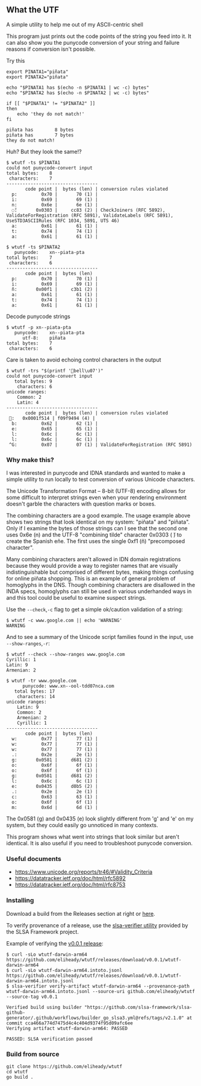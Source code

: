 ## What the UTF

A simple utility to help me out of my ASCII-centric shell

This program just prints out the code points of the string you feed into it. It can also show you the punycode conversion of your string and failure reasons if conversion isn't possible.

Try this
```shell
export PINATA1="piñata" 
export PINATA2="piñata" 

echo "$PINATA1 has $(echo -n $PINATA1 | wc -c) bytes"
echo "$PINATA2 has $(echo -n $PINATA2 | wc -c) bytes"

if [[ "$PINATA1" != "$PINATA2" ]]
then
    echo 'they do not match!'
fi
```

```
piñata has        8 bytes
piñata has        7 bytes
they do not match!
```

Huh? But they look the same!?

```shell
$ wtutf -ts $PINATA1
could not punycode-convert input
total bytes:	8
 characters:	7
----------------------------------
       code point |  bytes (len) | conversion rules violated
  p:         0x70 |       70 (1) | 
  i:         0x69 |       69 (1) | 
  n:         0x6e |       6e (1) | 
  ◌̃:       0x0303 |     cc83 (2) | CheckJoiners (RFC 5892), ValidateForRegistration (RFC 5891), ValidateLabels (RFC 5891), UseSTD3ASCIIRules (RFC 1034, 5891, UTS 46)
  a:         0x61 |       61 (1) | 
  t:         0x74 |       74 (1) | 
  a:         0x61 |       61 (1) | 

$ wtutf -ts $PINATA2
   punycode:	xn--piata-pta
total bytes:	7
 characters:	6
----------------------------------
       code point |  bytes (len)
  p:         0x70 |       70 (1) | 
  i:         0x69 |       69 (1) | 
  ñ:       0x00f1 |     c3b1 (2) | 
  a:         0x61 |       61 (1) | 
  t:         0x74 |       74 (1) | 
  a:         0x61 |       61 (1) |
```

Decode punycode strings

```shell
$ wtutf -p xn--piata-pta
   punycode:	xn--piata-pta
      utf-8:	piñata
total bytes:	7
 characters:	6
 ```

Care is taken to avoid echoing control characters in the output

```shell
$ wtutf -trs "$(printf '🔔bell\u07')"  
could not punycode-convert input
   total bytes:	9
    characters:	6
unicode ranges:
    Common: 2
    Latin: 4
----------------------------------
       code point |  bytes (len) | conversion rules violated
 🔔:   0x0001f514 | f09f9494 (4) | 
  b:         0x62 |       62 (1) | 
  e:         0x65 |       65 (1) | 
  l:         0x6c |       6c (1) | 
  l:         0x6c |       6c (1) | 
 ^G:         0x07 |       07 (1) | ValidateForRegistration (RFC 5891)
```

### Why make this?

I was interested in punycode and IDNA standards and wanted to make a simple utility to run locally to test conversion of various Unicode characters.

The Unicode Transformation Format – 8-bit (UTF-8) encoding allows for some difficult to interpret strings even when your rendering environment doesn't garble the characters with question marks or boxes.

The combining characters are a good example. The usage example above shows two strings that look identical on my system: "piñata" and "piñata". Only if I examine the bytes of those strings can I see that the second one uses 0x6e (n) and the UTF-8 "combining tilde" character 0x0303 ( ̃) to create the Spanish eñe. The first uses the single 0xf1 (ñ) "precomposed character".

Many combining characters aren't allowed in IDN domain registrations because they would provide a way to register names that are visually indistinguishable but comprised of different bytes, making things confusing for online piñata shopping. This is an example of general problem of homoglyphs in the DNS. Though combining characters are disallowed in the INDA specs, homoglyphs can still be used in various underhanded ways in and this tool could be useful to examine suspect strings.

Use the `--check`,`-c` flag to get a simple ok/caution validation of a string:

```shell
$ wtutf -c www.ցooցlе.com || echo 'WARNING'
WARNING
```

And to see a summary of the Unicode script families found in the input, use `--show-ranges`,`-r`:
```shell
$ wtutf --check --show-ranges www.ցooցlе.com
Cyrillic: 1
Latin: 9
Armenian: 2
```

```shell
$ wtutf -tr www.ցooցlе.com             
      punycode:	www.xn--ool-tdd07nca.com
   total bytes:	17
    characters:	14
unicode ranges:
    Latin: 9
    Common: 2
    Armenian: 2
    Cyrillic: 1
----------------------------------
       code point |  bytes (len)
  w:         0x77 |       77 (1) | 
  w:         0x77 |       77 (1) | 
  w:         0x77 |       77 (1) | 
  .:         0x2e |       2e (1) | 
  ց:       0x0581 |     d681 (2) | 
  o:         0x6f |       6f (1) | 
  o:         0x6f |       6f (1) | 
  ց:       0x0581 |     d681 (2) | 
  l:         0x6c |       6c (1) | 
  е:       0x0435 |     d0b5 (2) | 
  .:         0x2e |       2e (1) | 
  c:         0x63 |       63 (1) | 
  o:         0x6f |       6f (1) | 
  m:         0x6d |       6d (1) | 
  ```

The 0x0581 (ց) and 0x0435 (е) look slightly different from 'g' and 'e' on my system, but they could easily go unnoticed in many contexts.

This program shows what went into strings that look similar but aren't identical. It is also useful if you need to troubleshoot punycode conversion.

### Useful documents

* https://www.unicode.org/reports/tr46/#Validity_Criteria
* https://datatracker.ietf.org/doc/html/rfc5892
* https://datatracker.ietf.org/doc/html/rfc8753


### Installing

Download a build from the Releases section at right or [here](https://github.com/eliheady/wtutf/releases).

To verify provenance of a release, use the [slsa-verifier utility](https://github.com/slsa-framework/slsa-verifier) provided by the SLSA Framework project.

Example of verifying the [v0.0.1 release](https://github.com/eliheady/wtutf/releases/tag/v0.0.1):
```shell
$ curl -sLo wtutf-darwin-arm64 https://github.com/eliheady/wtutf/releases/download/v0.0.1/wtutf-darwin-arm64
$ curl -sLo wtutf-darwin-arm64.intoto.jsonl https://github.com/eliheady/wtutf/releases/download/v0.0.1/wtutf-darwin-arm64.intoto.jsonl
$ slsa-verifier verify-artifact wtutf-darwin-arm64 --provenance-path wtutf-darwin-arm64.intoto.jsonl --source-uri github.com/eliheady/wtutf --source-tag v0.0.1

Verified build using builder "https://github.com/slsa-framework/slsa-github-generator/.github/workflows/builder_go_slsa3.yml@refs/tags/v2.1.0" at commit cca466a774d7475d4c4c404d9374f95d09afc6ee
Verifying artifact wtutf-darwin-arm64: PASSED

PASSED: SLSA verification passed
```

### Build from source

```shell
git clone https://github.com/eliheady/wtutf
cd wtutf
go build .
```